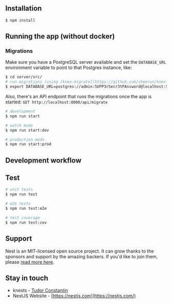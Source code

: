 
## Installation

```bash
$ npm install
```

## Running the app (without docker)

### Migrations
Make sure you have a PostgreSQL server available and set the `DATABASE_URL` environment variable to point to that Postgres instance, like:

```bash
$ cd server/src/
# run migrations (using [knex-migrate](https://github.com/sheerun/knex-migrate))
$ export DATABASE_URL=postgres://admin:5UPP3rSecr3tPAssword@localhost:54320/knests && knex-migrate up
```

Also, there's an API endpoint that runs the migrations once the app is started:
`GET http://localhost:8000/api/migrate`

```bash
# development
$ npm run start

# watch mode
$ npm run start:dev

# production mode
$ npm run start:prod
```

## Development workflow


## Test

```bash
# unit tests
$ npm run test

# e2e tests
$ npm run test:e2e

# test coverage
$ npm run test:cov
```

## Support

Nest is an MIT-licensed open source project. It can grow thanks to the sponsors and support by the amazing backers. If you'd like to join them, please [read more here](https://docs.nestjs.com/support).

## Stay in touch

- knests - [Tudor Constantin](https://programming.tudorconstantin.com)
- NestJS Website - [https://nestjs.com](https://nestjs.com/)


